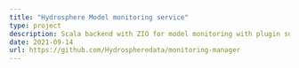 ```yaml
---
title: "Hydrosphere Model monitoring service"
type: project
description: Scala backend with ZIO for model monitoring with plugin support for advanced monitoring
date: 2021-09-14 
url: https://github.com/Hydrospheredata/monitoring-manager
---
```

